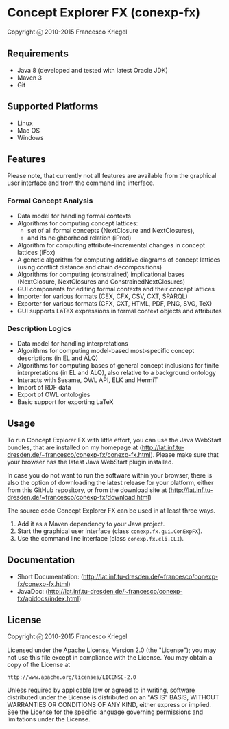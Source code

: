 # Concept Explorer FX (conexp-fx)
Copyright ⓒ 2010-2015 Francesco Kriegel

## Requirements
* Java 8 (developed and tested with latest Oracle JDK)
* Maven 3
* Git

## Supported Platforms
* Linux
* Mac OS
* Windows

## Features
Please note, that currently not all features are available from the graphical user interface and from the command line interface.

### Formal Concept Analysis
* Data model for handling formal contexts
* Algorithms for computing concept lattices:
    * set of all formal concepts (NextClosure and NextClosures),
    * and its neighborhood relation (iPred)
* Algorithm for computing attribute-incremental changes in concept lattices (iFox)
* A genetic algorithm for computing additive diagrams of concept lattices (using conflict distance and chain decompositions)
* Algorithms for computing (constrained) implicational bases (NextClosure, NextClosures and ConstrainedNextClosures)
* GUI components for editing formal contexts and their concept lattices
* Importer for various formats (CEX, CFX, CSV, CXT, SPARQL)
* Exporter for various formats (CFX, CXT, HTML, PDF, PNG, SVG, TeX)
* GUI supports LaTeX expressions in formal context objects and attributes

### Description Logics
* Data model for handling interpretations
* Algorithms for computing model-based most-specific concept descriptions (in EL and ALQ)
* Algorithms for computing bases of general concept inclusions for finite interpretations (in EL and ALQ), also relative to a background ontology
* Interacts with Sesame, OWL API, ELK and HermiT
* Import of RDF data
* Export of OWL ontologies
* Basic support for exporting LaTeX

## Usage
To run Concept Explorer FX with little effort, you can use the Java WebStart bundles, that are installed on my homepage at
(http://lat.inf.tu-dresden.de/~francesco/conexp-fx/conexp-fx.html). Please make sure that your browser has the latest Java WebStart plugin installed.

In case you do not want to run the software within your browser, there is also the option of downloading the latest release for your platform,
either from this GitHub repository, or from the download site at (http://lat.inf.tu-dresden.de/~francesco/conexp-fx/download.html)

The source code Concept Explorer FX can be used in at least three ways.  
1. Add it as a Maven dependency to your Java project.  
2. Start the graphical user interface (class `conexp.fx.gui.ConExpFX`).  
3. Use the command line interface (class `conexp.fx.cli.CLI`).  

## Documentation
* Short Documentation: (http://lat.inf.tu-dresden.de/~francesco/conexp-fx/conexp-fx.html)
* JavaDoc: (http://lat.inf.tu-dresden.de/~francesco/conexp-fx/apidocs/index.html)

## License
Copyright ⓒ 2010-2015 Francesco Kriegel

Licensed under the Apache License, Version 2.0 (the "License");
you may not use this file except in compliance with the License.
You may obtain a copy of the License at

    http://www.apache.org/licenses/LICENSE-2.0

Unless required by applicable law or agreed to in writing, software
distributed under the License is distributed on an "AS IS" BASIS,
WITHOUT WARRANTIES OR CONDITIONS OF ANY KIND, either express or implied.
See the License for the specific language governing permissions and
limitations under the License.
